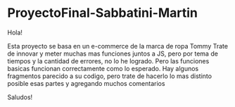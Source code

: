# ProyectoFinal-Sabbatini-Martin

Hola!

Esta proyecto se basa en un e-commerce de la marca de ropa Tommy
Trate de innovar y meter muchas mas funciones juntos a JS, pero por tema de tiempos y la cantidad de errores,
no lo he logrado. Pero las funciones basicas funcionan correctamente como lo esperado. Hay algunos fragmentos parecido a su codigo,
pero trate de hacerlo lo mas distinto posible esas partes y agregando muchos comentarios

Saludos!
